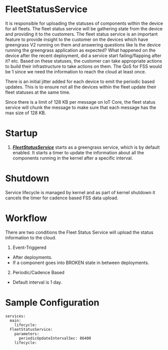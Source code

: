 # FleetStatusService
It is responsible for uploading the statuses of components within the device for all fleets. 
The fleet status service will be gathering state from the device and providing it to the customers. The fleet status service is 
an important feature to provide insight to the customer on the devices which have greengrass V2 running on them and answering 
questions like Is the device running the greengrass application as expected? What happened on the device after the recent deployment,
did a service start failing/flapping after it? etc. Based on these statuses, the customer can take appropriate actions to build their 
infrastructure to take actions on them.
The QoS for FSS would be 1 since we need the information to reach the cloud at least once.

There is an initial jitter added for each device to emit the periodic based updates. This is to ensure not all the devices within the fleet
update their fleet statuses at the same time.

Since there is a limit of 128 KB per message on IoT Core, the fleet status service will chunk the message to make sure
 that each message has the max size of 128 KB. 

# Startup
1. [***FleetStatusService***](/src/main/java/com/aws/greengrass/fss/FleetStatusService.java) starts as a greengrass
 service, which is by default enabled. It starts a timer to update the information about all the components running
in the kernel after a specific interval.

# Shutdown
Service lifecycle is managed by kernel and as part of kernel shutdown it cancels the timer for cadence based FSS data upload.

# Workflow
There are two conditions the Fleet Status Service will upload the status information to the cloud.
1. Event-Triggered
- After deployments.
- If a component goes into BROKEN state in between deployments. 
2. Periodic/Cadence Based
- Default interval is 1 day.

# Sample Configuration
```
services:
  main:
    lifecycle:
  FleetStatusService:
    parameters:
      periodicUpdateIntervalSec: 86400
    lifecycle:
```
